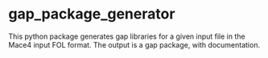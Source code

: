 # gap_package_generator

This python package generates gap libraries for a given input file in the Mace4 input FOL format.  The output is a gap package, with documentation.
